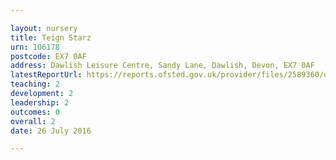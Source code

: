 ```yaml
---

layout: nursery
title: Teign Starz
urn: 106178
postcode: EX7 0AF
address: Dawlish Leisure Centre, Sandy Lane, Dawlish, Devon, EX7 0AF
latestReportUrl: https://reports.ofsted.gov.uk/provider/files/2589360/urn/106178.pdf
teaching: 2
development: 2
leadership: 2
outcomes: 0
overall: 2
date: 26 July 2016

---
```

